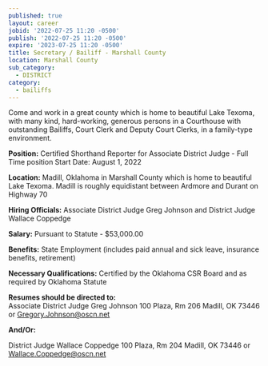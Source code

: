```yaml
---
published: true
layout: career
jobid: '2022-07-25 11:20 -0500'
publish: '2022-07-25 11:20 -0500'
expire: '2023-07-25 11:20 -0500'
title: Secretary / Bailiff - Marshall County
location: Marshall County
sub_category:
  - DISTRICT
category:
  - bailiffs
---
```

Come and work in a great county which is home to beautiful Lake Texoma, with many kind, hard-working, generous persons in a Courthouse with outstanding Bailiffs, Court Clerk and Deputy Court Clerks, in a family-type environment.

**Position:** Certified Shorthand Reporter for Associate District Judge - Full Time position 
Start Date: August 1, 2022

**Location:** Madill, Oklahoma in Marshall County which is home to beautiful Lake Texoma.  Madill is roughly equidistant between Ardmore and Durant on Highway 70

**Hiring Officials:** Associate District Judge Greg Johnson and District Judge Wallace Coppedge

**Salary:** Pursuant to Statute - $53,000.00

**Benefits:** State Employment (includes paid annual and sick leave, insurance benefits, retirement)

**Necessary Qualifications:** Certified by the Oklahoma CSR Board and as required by Oklahoma Statute

**Resumes should be directed to:**  
Associate District Judge Greg Johnson
100 Plaza, Rm 206
Madill, OK 73446 or [Gregory.Johnson@oscn.net](mailto:Gregory.Johnson@oscn.net)

**And/Or:**

District Judge Wallace Coppedge
100 Plaza, Rm 204
Madill, OK 73446 or [Wallace.Coppedge@oscn.net](mailto:Wallace.Coppedge@oscn.net)
